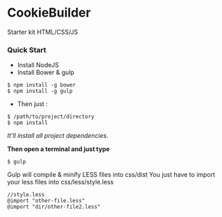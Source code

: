 # CookieBuilder
Starter kit HTML/CSS/JS

### Quick Start

- Install NodeJS
- Install Bower & gulp

```
$ npm install -g bower
$ npm install -g gulp
```

- Then just :

```
$ /path/to/project/directory
$ npm install
```

*It'll install all project dependencies.*

**Then open a terminal and just type**
```
$ gulp
```

Gulp will compile & minify LESS files into css/dist
You just have to import your less files into css/less/style.less

```less
//style.less
@import "other-file.less"
@import "dir/other-file2.less"
```
